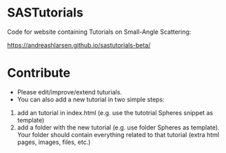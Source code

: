 # SASTutorials
Code for website containing Tutorials on Small-Angle Scattering:

https://andreashlarsen.github.io/sastutorials-beta/

# Contribute
- Please edit/improve/extend tuturials.    
- You can also add a new tutorial in two simple steps:    
1) add an tutorial in index.html (e.g. use the tutotrial Spheres snippet as template)   
2) add a folder with the new tutorial (e.g. use folder Spheres as template). Your folder should contain everything related to that tutorial (extra html pages, images, files, etc.)    
